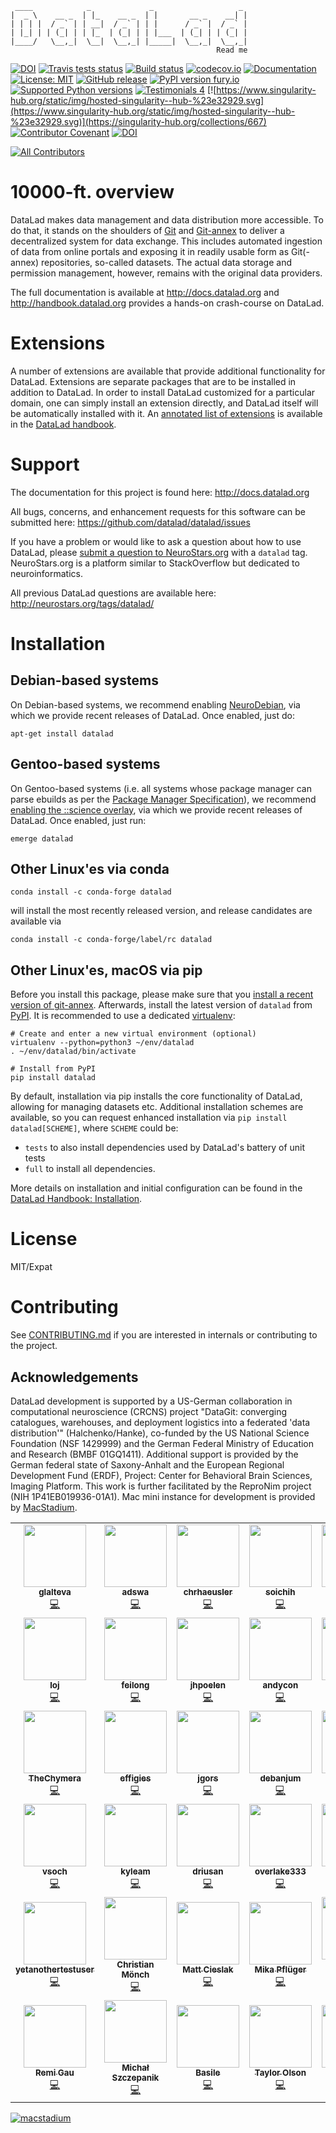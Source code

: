      ____            _             _                   _ 
    |  _ \    __ _  | |_    __ _  | |       __ _    __| |
    | | | |  / _` | | __|  / _` | | |      / _` |  / _` |
    | |_| | | (_| | | |_  | (_| | | |___  | (_| | | (_| |
    |____/   \__,_|  \__|  \__,_| |_____|  \__,_|  \__,_|
                                                  Read me

[![DOI](https://joss.theoj.org/papers/10.21105/joss.03262/status.svg)](https://doi.org/10.21105/joss.03262)
[![Travis tests status](https://app.travis-ci.com/datalad/datalad.svg?branch=master)](https://app.travis-ci.com/datalad/datalad)
[![Build status](https://ci.appveyor.com/api/projects/status/github/datalad/datalad?branch=master&svg=true)](https://ci.appveyor.com/project/mih/datalad/branch/master)
[![codecov.io](https://codecov.io/github/datalad/datalad/coverage.svg?branch=master)](https://codecov.io/github/datalad/datalad?branch=master)
[![Documentation](https://readthedocs.org/projects/datalad/badge/?version=latest)](http://datalad.rtfd.org)
[![License: MIT](https://img.shields.io/badge/License-MIT-yellow.svg)](https://opensource.org/licenses/MIT)
[![GitHub release](https://img.shields.io/github/release/datalad/datalad.svg)](https://GitHub.com/datalad/datalad/releases/)
[![PyPI version fury.io](https://badge.fury.io/py/datalad.svg)](https://pypi.python.org/pypi/datalad/)
[![Supported Python versions](https://img.shields.io/pypi/pyversions/datalad)](https://pypi.org/project/datalad/)
[![Testimonials 4](https://img.shields.io/badge/testimonials-4-brightgreen.svg)](https://github.com/datalad/datalad/wiki/Testimonials)
[![https://www.singularity-hub.org/static/img/hosted-singularity--hub-%23e32929.svg](https://www.singularity-hub.org/static/img/hosted-singularity--hub-%23e32929.svg)](https://singularity-hub.org/collections/667)
[![Contributor Covenant](https://img.shields.io/badge/Contributor%20Covenant-2.1-4baaaa.svg)](https://github.com/datalad/datalad/blob/master/CODE_OF_CONDUCT.md)
[![DOI](https://zenodo.org/badge/DOI/10.5281/zenodo.808846.svg)](https://doi.org/10.5281/zenodo.808846)
<!-- ALL-CONTRIBUTORS-BADGE:START - Do not remove or modify this section -->
[![All Contributors](https://img.shields.io/badge/all_contributors-40-orange.svg?style=flat-square)](#contributors-)
<!-- ALL-CONTRIBUTORS-BADGE:END -->


# 10000-ft. overview

DataLad makes data management and data distribution more accessible.
To do that, it stands on the shoulders of [Git] and [Git-annex] to deliver a
decentralized system for data exchange. This includes automated ingestion of
data from online portals and exposing it in readily usable form as Git(-annex)
repositories, so-called datasets. The actual data storage and permission
management, however, remains with the original data providers.

The full documentation is available at http://docs.datalad.org and
http://handbook.datalad.org provides a hands-on crash-course on DataLad.

# Extensions

A number of extensions are available that provide additional functionality for
DataLad. Extensions are separate packages that are to be installed in addition
to DataLad. In order to install DataLad customized for a particular domain, one
can simply install an extension directly, and DataLad itself will be
automatically installed with it. An [annotated list of
extensions](http://handbook.datalad.org/extension_pkgs.html) is available in
the [DataLad handbook](http://handbook.datalad.org).


# Support

The documentation for this project is found here:
http://docs.datalad.org

All bugs, concerns, and enhancement requests for this software can be submitted here:
https://github.com/datalad/datalad/issues

If you have a problem or would like to ask a question about how to use DataLad,
please [submit a question to
NeuroStars.org](https://neurostars.org/new-topic?body=-%20Please%20describe%20the%20problem.%0A-%20What%20steps%20will%20reproduce%20the%20problem%3F%0A-%20What%20version%20of%20DataLad%20are%20you%20using%20%28run%20%60datalad%20--version%60%29%3F%20On%20what%20operating%20system%20%28consider%20running%20%60datalad%20plugin%20wtf%60%29%3F%0A-%20Please%20provide%20any%20additional%20information%20below.%0A-%20Have%20you%20had%20any%20luck%20using%20DataLad%20before%3F%20%28Sometimes%20we%20get%20tired%20of%20reading%20bug%20reports%20all%20day%20and%20a%20lil'%20positive%20end%20note%20does%20wonders%29&tags=datalad)
with a `datalad` tag.  NeuroStars.org is a platform similar to StackOverflow
but dedicated to neuroinformatics.

All previous DataLad questions are available here:
http://neurostars.org/tags/datalad/


# Installation

## Debian-based systems

On Debian-based systems, we recommend enabling [NeuroDebian], via which we
provide recent releases of DataLad. Once enabled, just do:

    apt-get install datalad

## Gentoo-based systems

On Gentoo-based systems (i.e. all systems whose package manager can parse ebuilds as per the [Package Manager Specification]), we recommend [enabling the ::science overlay], via which we
provide recent releases of DataLad. Once enabled, just run:

    emerge datalad

## Other Linux'es via conda

    conda install -c conda-forge datalad

will install the most recently released version, and release candidates are
available via

    conda install -c conda-forge/label/rc datalad

## Other Linux'es, macOS via pip

Before you install this package, please make sure that you [install a recent
version of git-annex](https://git-annex.branchable.com/install).  Afterwards,
install the latest version of `datalad` from
[PyPI](https://pypi.org/project/datalad). It is recommended to use
a dedicated [virtualenv](https://virtualenv.pypa.io):

    # Create and enter a new virtual environment (optional)
    virtualenv --python=python3 ~/env/datalad
    . ~/env/datalad/bin/activate

    # Install from PyPI
    pip install datalad

By default, installation via pip installs the core functionality of DataLad,
allowing for managing datasets etc.  Additional installation schemes
are available, so you can request enhanced installation via
`pip install datalad[SCHEME]`, where `SCHEME` could be:

- `tests`
     to also install dependencies used by DataLad's battery of unit tests
- `full`
     to install all dependencies.

More details on installation and initial configuration can be found in the
[DataLad Handbook: Installation].

# License

MIT/Expat


# Contributing

See [CONTRIBUTING.md](CONTRIBUTING.md) if you are interested in internals or
contributing to the project. 

## Acknowledgements

DataLad development is supported by a US-German collaboration in computational
neuroscience (CRCNS) project "DataGit: converging catalogues, warehouses, and
deployment logistics into a federated 'data distribution'" (Halchenko/Hanke),
co-funded by the US National Science Foundation (NSF 1429999) and the German
Federal Ministry of Education and Research (BMBF 01GQ1411). Additional support
is provided by the German federal state of Saxony-Anhalt and the European
Regional Development Fund (ERDF), Project: Center for Behavioral Brain
Sciences, Imaging Platform.  This work is further facilitated by the ReproNim
project (NIH 1P41EB019936-01A1). Mac mini instance for development is provided
by [MacStadium](https://www.macstadium.com/).

<!-- ALL-CONTRIBUTORS-LIST:START - Do not remove or modify this section -->
<!-- prettier-ignore-start -->
<!-- markdownlint-disable -->
<table>
  <tbody>
    <tr>
      <td align="center"><a href="https://github.com/glalteva"><img src="https://avatars2.githubusercontent.com/u/14296143?v=4?s=100" width="100px;" alt=""/><br /><sub><b>glalteva</b></sub></a><br /><a href="https://github.com/datalad/datalad/commits?author=glalteva" title="Code">💻</a></td>
      <td align="center"><a href="https://github.com/adswa"><img src="https://avatars1.githubusercontent.com/u/29738718?v=4?s=100" width="100px;" alt=""/><br /><sub><b>adswa</b></sub></a><br /><a href="https://github.com/datalad/datalad/commits?author=adswa" title="Code">💻</a></td>
      <td align="center"><a href="https://github.com/chrhaeusler"><img src="https://avatars0.githubusercontent.com/u/8115807?v=4?s=100" width="100px;" alt=""/><br /><sub><b>chrhaeusler</b></sub></a><br /><a href="https://github.com/datalad/datalad/commits?author=chrhaeusler" title="Code">💻</a></td>
      <td align="center"><a href="https://github.com/soichih"><img src="https://avatars3.githubusercontent.com/u/923896?v=4?s=100" width="100px;" alt=""/><br /><sub><b>soichih</b></sub></a><br /><a href="https://github.com/datalad/datalad/commits?author=soichih" title="Code">💻</a></td>
      <td align="center"><a href="https://github.com/mvdoc"><img src="https://avatars1.githubusercontent.com/u/6150554?v=4?s=100" width="100px;" alt=""/><br /><sub><b>mvdoc</b></sub></a><br /><a href="https://github.com/datalad/datalad/commits?author=mvdoc" title="Code">💻</a></td>
      <td align="center"><a href="https://github.com/mih"><img src="https://avatars1.githubusercontent.com/u/136479?v=4?s=100" width="100px;" alt=""/><br /><sub><b>mih</b></sub></a><br /><a href="https://github.com/datalad/datalad/commits?author=mih" title="Code">💻</a></td>
      <td align="center"><a href="https://github.com/yarikoptic"><img src="https://avatars3.githubusercontent.com/u/39889?v=4?s=100" width="100px;" alt=""/><br /><sub><b>yarikoptic</b></sub></a><br /><a href="https://github.com/datalad/datalad/commits?author=yarikoptic" title="Code">💻</a></td>
    </tr>
    <tr>
      <td align="center"><a href="https://github.com/loj"><img src="https://avatars2.githubusercontent.com/u/15157717?v=4?s=100" width="100px;" alt=""/><br /><sub><b>loj</b></sub></a><br /><a href="https://github.com/datalad/datalad/commits?author=loj" title="Code">💻</a></td>
      <td align="center"><a href="https://github.com/feilong"><img src="https://avatars2.githubusercontent.com/u/2242261?v=4?s=100" width="100px;" alt=""/><br /><sub><b>feilong</b></sub></a><br /><a href="https://github.com/datalad/datalad/commits?author=feilong" title="Code">💻</a></td>
      <td align="center"><a href="https://github.com/jhpoelen"><img src="https://avatars2.githubusercontent.com/u/1084872?v=4?s=100" width="100px;" alt=""/><br /><sub><b>jhpoelen</b></sub></a><br /><a href="https://github.com/datalad/datalad/commits?author=jhpoelen" title="Code">💻</a></td>
      <td align="center"><a href="https://github.com/andycon"><img src="https://avatars1.githubusercontent.com/u/3965889?v=4?s=100" width="100px;" alt=""/><br /><sub><b>andycon</b></sub></a><br /><a href="https://github.com/datalad/datalad/commits?author=andycon" title="Code">💻</a></td>
      <td align="center"><a href="https://github.com/nicholsn"><img src="https://avatars3.githubusercontent.com/u/463344?v=4?s=100" width="100px;" alt=""/><br /><sub><b>nicholsn</b></sub></a><br /><a href="https://github.com/datalad/datalad/commits?author=nicholsn" title="Code">💻</a></td>
      <td align="center"><a href="https://github.com/adelavega"><img src="https://avatars0.githubusercontent.com/u/2774448?v=4?s=100" width="100px;" alt=""/><br /><sub><b>adelavega</b></sub></a><br /><a href="https://github.com/datalad/datalad/commits?author=adelavega" title="Code">💻</a></td>
      <td align="center"><a href="https://github.com/kskyten"><img src="https://avatars0.githubusercontent.com/u/4163878?v=4?s=100" width="100px;" alt=""/><br /><sub><b>kskyten</b></sub></a><br /><a href="https://github.com/datalad/datalad/commits?author=kskyten" title="Code">💻</a></td>
    </tr>
    <tr>
      <td align="center"><a href="https://github.com/TheChymera"><img src="https://avatars2.githubusercontent.com/u/950524?v=4?s=100" width="100px;" alt=""/><br /><sub><b>TheChymera</b></sub></a><br /><a href="https://github.com/datalad/datalad/commits?author=TheChymera" title="Code">💻</a></td>
      <td align="center"><a href="https://github.com/effigies"><img src="https://avatars0.githubusercontent.com/u/83442?v=4?s=100" width="100px;" alt=""/><br /><sub><b>effigies</b></sub></a><br /><a href="https://github.com/datalad/datalad/commits?author=effigies" title="Code">💻</a></td>
      <td align="center"><a href="https://github.com/jgors"><img src="https://avatars1.githubusercontent.com/u/386585?v=4?s=100" width="100px;" alt=""/><br /><sub><b>jgors</b></sub></a><br /><a href="https://github.com/datalad/datalad/commits?author=jgors" title="Code">💻</a></td>
      <td align="center"><a href="https://github.com/debanjum"><img src="https://avatars1.githubusercontent.com/u/6413477?v=4?s=100" width="100px;" alt=""/><br /><sub><b>debanjum</b></sub></a><br /><a href="https://github.com/datalad/datalad/commits?author=debanjum" title="Code">💻</a></td>
      <td align="center"><a href="https://github.com/nellh"><img src="https://avatars3.githubusercontent.com/u/11369795?v=4?s=100" width="100px;" alt=""/><br /><sub><b>nellh</b></sub></a><br /><a href="https://github.com/datalad/datalad/commits?author=nellh" title="Code">💻</a></td>
      <td align="center"><a href="https://github.com/emdupre"><img src="https://avatars3.githubusercontent.com/u/15017191?v=4?s=100" width="100px;" alt=""/><br /><sub><b>emdupre</b></sub></a><br /><a href="https://github.com/datalad/datalad/commits?author=emdupre" title="Code">💻</a></td>
      <td align="center"><a href="https://github.com/aqw"><img src="https://avatars0.githubusercontent.com/u/765557?v=4?s=100" width="100px;" alt=""/><br /><sub><b>aqw</b></sub></a><br /><a href="https://github.com/datalad/datalad/commits?author=aqw" title="Code">💻</a></td>
    </tr>
    <tr>
      <td align="center"><a href="https://github.com/vsoch"><img src="https://avatars0.githubusercontent.com/u/814322?v=4?s=100" width="100px;" alt=""/><br /><sub><b>vsoch</b></sub></a><br /><a href="https://github.com/datalad/datalad/commits?author=vsoch" title="Code">💻</a></td>
      <td align="center"><a href="https://github.com/kyleam"><img src="https://avatars2.githubusercontent.com/u/1297788?v=4?s=100" width="100px;" alt=""/><br /><sub><b>kyleam</b></sub></a><br /><a href="https://github.com/datalad/datalad/commits?author=kyleam" title="Code">💻</a></td>
      <td align="center"><a href="https://github.com/driusan"><img src="https://avatars0.githubusercontent.com/u/498329?v=4?s=100" width="100px;" alt=""/><br /><sub><b>driusan</b></sub></a><br /><a href="https://github.com/datalad/datalad/commits?author=driusan" title="Code">💻</a></td>
      <td align="center"><a href="https://github.com/overlake333"><img src="https://avatars1.githubusercontent.com/u/28018084?v=4?s=100" width="100px;" alt=""/><br /><sub><b>overlake333</b></sub></a><br /><a href="https://github.com/datalad/datalad/commits?author=overlake333" title="Code">💻</a></td>
      <td align="center"><a href="https://github.com/akeshavan"><img src="https://avatars0.githubusercontent.com/u/972008?v=4?s=100" width="100px;" alt=""/><br /><sub><b>akeshavan</b></sub></a><br /><a href="https://github.com/datalad/datalad/commits?author=akeshavan" title="Code">💻</a></td>
      <td align="center"><a href="https://github.com/jwodder"><img src="https://avatars1.githubusercontent.com/u/98207?v=4?s=100" width="100px;" alt=""/><br /><sub><b>jwodder</b></sub></a><br /><a href="https://github.com/datalad/datalad/commits?author=jwodder" title="Code">💻</a></td>
      <td align="center"><a href="https://github.com/bpoldrack"><img src="https://avatars2.githubusercontent.com/u/10498301?v=4?s=100" width="100px;" alt=""/><br /><sub><b>bpoldrack</b></sub></a><br /><a href="https://github.com/datalad/datalad/commits?author=bpoldrack" title="Code">💻</a></td>
    </tr>
    <tr>
      <td align="center"><a href="https://github.com/yetanothertestuser"><img src="https://avatars0.githubusercontent.com/u/19335420?v=4?s=100" width="100px;" alt=""/><br /><sub><b>yetanothertestuser</b></sub></a><br /><a href="https://github.com/datalad/datalad/commits?author=yetanothertestuser" title="Code">💻</a></td>
      <td align="center"><a href="https://github.com/christian-monch"><img src="https://avatars.githubusercontent.com/u/17925232?v=4?s=100" width="100px;" alt=""/><br /><sub><b>Christian Mönch</b></sub></a><br /><a href="https://github.com/datalad/datalad/commits?author=christian-monch" title="Code">💻</a></td>
      <td align="center"><a href="https://github.com/mattcieslak"><img src="https://avatars.githubusercontent.com/u/170026?v=4?s=100" width="100px;" alt=""/><br /><sub><b>Matt Cieslak</b></sub></a><br /><a href="https://github.com/datalad/datalad/commits?author=mattcieslak" title="Code">💻</a></td>
      <td align="center"><a href="https://github.com/mikapfl"><img src="https://avatars.githubusercontent.com/u/7226087?v=4?s=100" width="100px;" alt=""/><br /><sub><b>Mika Pflüger</b></sub></a><br /><a href="https://github.com/datalad/datalad/commits?author=mikapfl" title="Code">💻</a></td>
      <td align="center"><a href="https://me.ypid.de/"><img src="https://avatars.githubusercontent.com/u/1301158?v=4?s=100" width="100px;" alt=""/><br /><sub><b>Robin Schneider</b></sub></a><br /><a href="https://github.com/datalad/datalad/commits?author=ypid" title="Code">💻</a></td>
      <td align="center"><a href="https://orcid.org/0000-0003-4652-3758"><img src="https://avatars.githubusercontent.com/u/7570456?v=4?s=100" width="100px;" alt=""/><br /><sub><b>Sin Kim</b></sub></a><br /><a href="https://github.com/datalad/datalad/commits?author=kimsin98" title="Code">💻</a></td>
      <td align="center"><a href="https://github.com/DisasterMo"><img src="https://avatars.githubusercontent.com/u/49207524?v=4?s=100" width="100px;" alt=""/><br /><sub><b>Michael Burgardt</b></sub></a><br /><a href="https://github.com/datalad/datalad/commits?author=DisasterMo" title="Code">💻</a></td>
    </tr>
    <tr>
      <td align="center"><a href="https://remi-gau.github.io/"><img src="https://avatars.githubusercontent.com/u/6961185?v=4?s=100" width="100px;" alt=""/><br /><sub><b>Remi Gau</b></sub></a><br /><a href="https://github.com/datalad/datalad/commits?author=Remi-Gau" title="Code">💻</a></td>
      <td align="center"><a href="https://github.com/mslw"><img src="https://avatars.githubusercontent.com/u/11985212?v=4?s=100" width="100px;" alt=""/><br /><sub><b>Michał Szczepanik</b></sub></a><br /><a href="https://github.com/datalad/datalad/commits?author=mslw" title="Code">💻</a></td>
      <td align="center"><a href="https://github.com/bpinsard"><img src="https://avatars.githubusercontent.com/u/1155388?v=4?s=100" width="100px;" alt=""/><br /><sub><b>Basile</b></sub></a><br /><a href="https://github.com/datalad/datalad/commits?author=bpinsard" title="Code">💻</a></td>
      <td align="center"><a href="https://github.com/taylols"><img src="https://avatars.githubusercontent.com/u/28018084?v=4?s=100" width="100px;" alt=""/><br /><sub><b>Taylor Olson</b></sub></a><br /><a href="https://github.com/datalad/datalad/commits?author=taylols" title="Code">💻</a></td>
      <td align="center"><a href="https://jdkent.github.io/"><img src="https://avatars.githubusercontent.com/u/12564882?v=4?s=100" width="100px;" alt=""/><br /><sub><b>James Kent</b></sub></a><br /><a href="https://github.com/datalad/datalad/commits?author=jdkent" title="Code">💻</a></td>
    </tr>
  </tbody>
</table>

<!-- markdownlint-restore -->
<!-- prettier-ignore-end -->

<!-- ALL-CONTRIBUTORS-LIST:END -->

[![macstadium](https://uploads-ssl.webflow.com/5ac3c046c82724970fc60918/5c019d917bba312af7553b49_MacStadium-developerlogo.png)](https://www.macstadium.com/)

[Git]: https://git-scm.com
[Git-annex]: http://git-annex.branchable.com
[setup.py]: https://github.com/datalad/datalad/blob/master/setup.py
[NeuroDebian]: http://neuro.debian.net
[Package Manager Specification]: https://projects.gentoo.org/pms/latest/pms.html
[enabling the ::science overlay]: https://github.com/gentoo/sci#manual-install-

[DataLad Handbook: Installation]: http://handbook.datalad.org/en/latest/intro/installation.html
